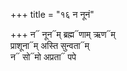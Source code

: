 +++
title = "१६ न नूनं"

+++
न᳓ नून᳓म् ब्रह्म᳓णाम् ऋण᳓म्  
प्राशूना᳓म् अस्ति सुन्वता᳓म्  
न᳓ सो᳓मो अप्रता᳓ पपे
